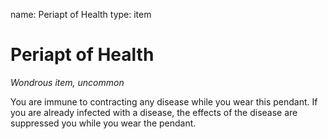 name: Periapt of Health type: item

# Periapt of Health
_Wondrous item, uncommon_

You are immune to contracting any disease while you wear this pendant. If you are already infected with a disease, the effects of the disease are suppressed you while you wear the pendant. 